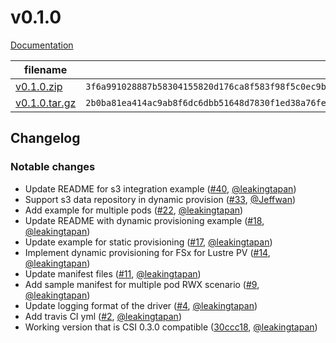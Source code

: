 # v0.1.0
[Documentation](https://github.com/aws/aws-fsx-csi-driver/blob/v0.1.0/docs/README.md)

filename  | sha512 hash
--------- | ------------
[v0.1.0.zip](https://github.com/aws/aws-fsx-csi-driver/archive/v0.1.0.zip) | `3f6a991028887b58304155820d176ca8f583f98f5c0ec9ba2f72912ff604c0be67ff6bacb818c823c2a87ea9578dfd5cf4db686276e3258aeff6522c55426740`
[v0.1.0.tar.gz](https://github.com/aws/aws-fsx-csi-driver/archive/v0.1.0.tar.gz) | `2b0ba81ea414ac9ab8f6dc6dbb51648d7830f1ed38a76fe070b7ed6d6d95167b7ee1ef6ab9f8f4b11aedba730921d3f01bb43827c805366b83f3a47f75835d54`

## Changelog

### Notable changes
* Update README for s3 integration example ([#40](https://github.com/aws/csi-driver-amazon-fsx/pull/40), [@leakingtapan](https://github.com/leakingtapan/)) 
* Support s3 data repository in dynamic provision ([#33](https://github.com/aws/csi-driver-amazon-fsx/pull/33), [@Jeffwan](https://github.com/Jeffwan/)) 
* Add example for multiple pods ([#22](https://github.com/aws/csi-driver-amazon-fsx/pull/22), [@leakingtapan](https://github.com/leakingtapan/)) 
* Update README with dynamic provisioning example ([#18](https://github.com/aws/csi-driver-amazon-fsx/pull/18), [@leakingtapan](https://github.com/leakingtapan/))
* Update example for static provisioning ([#17](https://github.com/aws/csi-driver-amazon-fsx/pull/17), [@leakingtapan](https://github.com/leakingtapan/))
* Implement dynamic provisioning for FSx for Lustre PV ([#14](https://github.com/aws/csi-driver-amazon-fsx/pull/14), [@leakingtapan](https://github.com/leakingtapan/))
* Update manifest files ([#11](https://github.com/aws/csi-driver-amazon-fsx/pull/11), [@leakingtapan](https://github.com/leakingtapan/))
* Add sample manifest for multiple pod RWX scenario ([#9](https://github.com/aws/csi-driver-amazon-fsx/pull/9), [@leakingtapan](https://github.com/leakingtapan/))  
* Update logging format of the driver ([#4](https://github.com/aws/csi-driver-amazon-fsx/pull/4), [@leakingtapan](https://github.com/leakingtapan/))
* Add travis CI yml ([#2](https://github.com/aws/csi-driver-amazon-fsx/pull/2), [@leakingtapan](https://github.com/leakingtapan/)) 
* Working version that is CSI 0.3.0 compatible ([30ccc18](https://github.com/aws/csi-driver-amazon-fsx/commit/30ccc18), [@leakingtapan](https://github.com/leakingtapan/)) 
